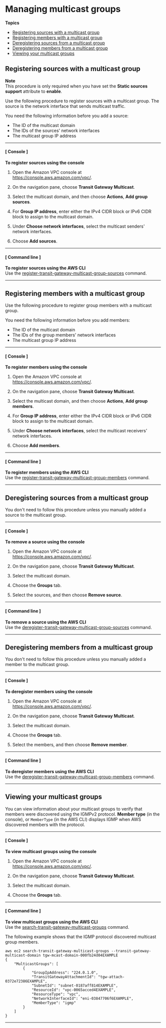 # Managing multicast groups<a name="manage-multicast-group"></a>

**Topics**
+ [Registering sources with a multicast group](#add-source-multicast-group)
+ [Registering members with a multicast group](#add-members-multicast-group)
+ [Deregistering sources from a multicast group](#remove-source-multicast-group)
+ [Deregistering members from a multicast group](#remove-members-multicast-group)
+ [Viewing your multicast groups](#view-multicast-group)

## Registering sources with a multicast group<a name="add-source-multicast-group"></a>

**Note**  
This procedure is only required when you have set the **Static sources support** attribute to **enable**\.

Use the following procedure to register sources with a multicast group\. The source is the network interface that sends multicast traffic\.

You need the following information before you add a source:
+ The ID of the multicast domain
+ The IDs of the sources' network interfaces
+ The multicast group IP address

------
#### [ Console ]

**To register sources using the console**

1. Open the Amazon VPC console at [https://console\.aws\.amazon\.com/vpc/](https://console.aws.amazon.com/vpc/)\.

1. On the navigation pane, choose **Transit Gateway Multicast**\.

1. Select the multicast domain, and then choose **Actions**, **Add group sources**\.

1. For **Group IP address**, enter either the IPv4 CIDR block or IPv6 CIDR block to assign to the multicast domain\.

1. Under **Choose network interfaces**, select the multicast senders' network interfaces\.

1. Choose **Add sources**\.

------
#### [ Command line ]

**To register sources using the AWS CLI**  
Use the [register\-transit\-gateway\-multicast\-group\-sources](https://docs.aws.amazon.com/cli/latest/reference/ec2/register-transit-gateway-multicast-group-sources.html) command\.

------

## Registering members with a multicast group<a name="add-members-multicast-group"></a>

Use the following procedure to register group members with a multicast group\. 

You need the following information before you add members:
+ The ID of the multicast domain
+ The IDs of the group members' network interfaces
+ The multicast group IP address

------
#### [ Console ]

**To register members using the console**

1. Open the Amazon VPC console at [https://console\.aws\.amazon\.com/vpc/](https://console.aws.amazon.com/vpc/)\.

1. On the navigation pane, choose **Transit Gateway Multicast**\.

1. Select the multicast domain, and then choose **Actions**, **Add group members**\.

1. For **Group IP address**, enter either the IPv4 CIDR block or IPv6 CIDR block to assign to the multicast domain\.

1. Under **Choose network interfaces**, select the multicast receivers' network interfaces\.

1. Choose **Add members**\.

------
#### [ Command line ]

**To register members using the AWS CLI**  
Use the [register\-transit\-gateway\-multicast\-group\-members](https://docs.aws.amazon.com/cli/latest/reference/ec2/register-transit-gateway-multicast-group-members.html) command\.

------

## Deregistering sources from a multicast group<a name="remove-source-multicast-group"></a>

You don't need to follow this procedure unless you manually added a source to the multicast group\.

------
#### [ Console ]

**To remove a source using the console**

1. Open the Amazon VPC console at [https://console\.aws\.amazon\.com/vpc/](https://console.aws.amazon.com/vpc/)\.

1. On the navigation pane, choose **Transit Gateway Multicast**\.

1. Select the multicast domain\.

1. Choose the **Groups** tab\.

1. Select the sources, and then choose **Remove source**\.

------
#### [ Command line ]

**To remove a source using the AWS CLI**  
Use the [deregister\-transit\-gateway\-multicast\-group\-sources](https://docs.aws.amazon.com/cli/latest/reference/ec2/deregister-transit-gateway-multicast-group-sources.html) command\.

------

## Deregistering members from a multicast group<a name="remove-members-multicast-group"></a>

You don't need to follow this procedure unless you manually added a member to the multicast group\.

------
#### [ Console ]

**To deregister members using the console**

1. Open the Amazon VPC console at [https://console\.aws\.amazon\.com/vpc/](https://console.aws.amazon.com/vpc/)\.

1. On the navigation pane, choose **Transit Gateway Multicast**\.

1. Select the multicast domain\.

1. Choose the **Groups** tab\.

1. Select the members, and then choose **Remove member**\.

------
#### [ Command line ]

**To deregister members using the AWS CLI**  
Use the [deregister\-transit\-gateway\-multicast\-group\-members](https://docs.aws.amazon.com/cli/latest/reference/ec2/deregister-transit-gateway-multicast-group-members.html) command\.

------

## Viewing your multicast groups<a name="view-multicast-group"></a>

You can view information about your multicast groups to verify that members were discovered using the IGMPv2 protocol\. **Member type** \(in the console\), or `MemberType` \(in the AWS CLI\) displays IGMP when AWS discovered members with the protocol\.

------
#### [ Console ]

**To view multicast groups using the console**

1. Open the Amazon VPC console at [https://console\.aws\.amazon\.com/vpc/](https://console.aws.amazon.com/vpc/)\.

1. On the navigation pane, choose **Transit Gateway Multicast**\.

1. Select the multicast domain\.

1. Choose the **Groups** tab\.

------
#### [ Command line ]

**To view multicast groups using the AWS CLI**  
Use the [search\-transit\-gateway\-multicast\-groups](https://docs.aws.amazon.com/cli/latest/reference/ec2/search-transit-gateway-multicast-groups.html) command\.

The following example shows that the IGMP protocol discovered multicast group members\.

```
aws ec2 search-transit-gateway-multicast-groups --transit-gateway-multicast-domain tgw-mcast-domain-000fb24d04EXAMPLE
{
    "MulticastGroups": [
        {
            "GroupIpAddress": "224.0.1.0",
            "TransitGatewayAttachmentId": "tgw-attach-0372e72386EXAMPLE",
            "SubnetId": "subnet-0187aff814EXAMPLE",
            "ResourceId": "vpc-0065acced4EXAMPLE",
            "ResourceType": "vpc",
            "NetworkInterfaceId": "eni-03847706f6EXAMPLE",
            "MemberType": "igmp"
        }
    ]
}
```

------